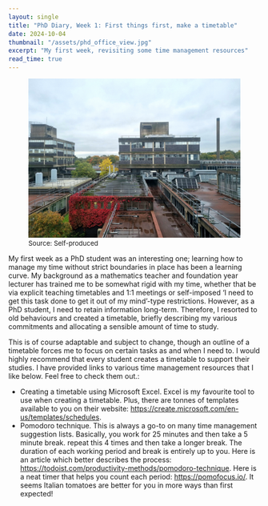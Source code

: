 ```yaml
---
layout: single
title: "PhD Diary, Week 1: First things first, make a timetable"
date: 2024-10-04
thumbnail: "/assets/phd_office_view.jpg"
excerpt: "My first week, revisiting some time management resources"
read_time: true
---
```


<script src="https://polyfill.io/v3/polyfill.min.js?features=es6"></script>
<script id="MathJax-script" async src="https://cdn.jsdelivr.net/npm/mathjax@3/es5/tex-mml-chtml.js"></script>
<script type="text/javascript" async
  src="https://cdnjs.cloudflare.com/ajax/libs/mathjax/2.7.7/MathJax.js?config=TeX-MML-AM_CHTML">
</script>
<figure>
  <img src="/assets/phd_office_view.jpg" alt="The view from the PhD office in Tower A at Brunel" title="The view from the PhD office in Tower A at Brunel" style="width=100%;">
  <figcaption style="font-size: small;">Source: Self-produced </figcaption>
</figure>
My first week as a PhD student was an interesting one; learning how to manage my time without strict boundaries in place has been a learning curve. My background as a mathematics teacher and foundation year lecturer has trained me to be somewhat rigid with my time, whether that be via explicit teaching timetables and 1:1 meetings or self-imposed ‘I need to get this task done to get it out of my mind’-type restrictions. However, as a PhD student, I need to retain information long-term. Therefore, I resorted to old behaviours and created a timetable, briefly describing my various commitments and allocating a sensible amount of time to study.


This is of course adaptable and subject to change, though an outline of a timetable forces me to focus on certain tasks as and when I need to. I would highly recommend that every student creates a timetable to support their studies. I have provided links to various time management resources that I like below. Feel free to check them out.:

* Creating a timetable using Microsoft Excel. Excel is my favourite tool to use when creating a timetable. Plus, there are tonnes of templates available to you on their website: https://create.microsoft.com/en-us/templates/schedules.
* Pomodoro technique. This is always a go-to on many time management suggestion lists. Basically, you work for 25 minutes and then take a 5 minute break. repeat this 4 times and then take a longer break. The duration of each working period and break is entirely up to you. Here is an article which better describes the process: https://todoist.com/productivity-methods/pomodoro-technique. Here is a neat timer that helps you count each period: https://pomofocus.io/. It seems Italian tomatoes are better for you in more ways than first expected!
